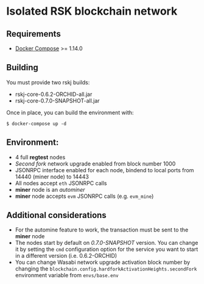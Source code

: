 # Isolated RSK blockchain network

## Requirements
  * [Docker Compose](https://docs.docker.com/compose/) >= 1.14.0

## Building
You must provide two rskj builds:
  * rskj-core-0.6.2-ORCHID-all.jar
  * rskj-core-0.7.0-SNAPSHOT-all.jar

Once in place, you can build the environment with:
```shell
$ docker-compose up -d
```

## Environment:
  * 4 full **regtest** nodes
  * _Second fork_ network upgrade enabled from block number 1000
  * JSONRPC interface enabled for each node, bindend to local ports from 14440 (miner node) to 14443
  * All nodes accept `eth` JSONRPC calls
  * **miner** node is an _autominer_
  * **miner** node accepts `evm` JSONRPC calls (e.g. `evm_mine`)

## Additional considerations
  * For the automine feature to work, the transaction must be sent to the **miner** node
  * The nodes start by default on _0.7.0-SNAPSHOT_ version. You can change it by setting the `cmd` configuration option for the service you want to start in a different version (i.e. 0.6.2-ORCHID)
  * You can change Wasabi network upgrade activation block number by changing the `blockchain.config.hardforkActivationHeights.secondFork` environment variable from `envs/base.env`
